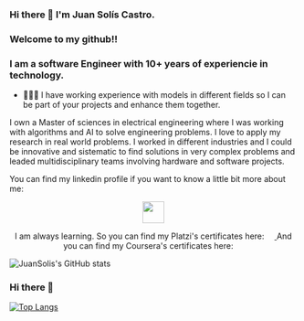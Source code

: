 
### Hi there 👋 I'm Juan Solís Castro.

### Welcome to my github!!

### I am a software Engineer with 10+ years of experiencie in technology. 

 - 👨🏻‍💻 I have working experience with models in different fields so I can be part of your projects and enhance them together.

I own a Master of sciences in electrical engineering where I was working with algorithms and AI to solve engineering problems. 
I love to apply my research in real world problems. 
I worked in different industries and I could be innovative and sistematic to find solutions in very complex problems 
and leaded multidisciplinary teams involving hardware and software projects.

You can find my linkedin profile if you want to know a little bit more about me:
<p align="center">
    <a href="https://www.linkedin.com/in/juansolisds/" target="_blank">
        <img align="center" src="https://cdn-icons-png.flaticon.com/512/2111/2111368.png" height="38px" width="38px" />
    </a>
</p>


<p align="center">
    I am always learning. So you can find my Platzi's certificates here:
    <a href="https://platzi.com/@juansolis13/">
        <img src="https://img.shields.io/badge/Platzi-98CA3F.svg?&style=for-the-badge&logo=platzi&logoColor=white" height="14px"  />
    </a>
    And you can find my Coursera's certificates here:
    <a href="https://www.coursera.org/user/640c0aee29c4b1c38e6eef407c1d6fa2">
        <img src="https://img.shields.io/badge/%20-Coursera-blue" height="14px" />
    </a> 
</p>


![JuanSolis's GitHub stats](https://github-readme-stats.vercel.app/api?username=juansolisctj13&show_icons=true&theme=radical)

### Hi there 👋
[![Top Langs](https://github-readme-stats.vercel.app/api/top-langs/?username=juansolisctj13&layout=compact)](https://github.com/juansolisctj13/github-readme-stats)


<!--
**JuanSolisCTJ13/juansolisctj13** is a ✨ _special_ ✨ repository because its `README.md` (this file) appears on your GitHub profile.

Here are some ideas to get you started:

- 🔭 I’m currently working on ...
- 🌱 I’m currently learning ...
- 👯 I’m looking to collaborate on ...
- 🤔 I’m looking for help with ...
- 💬 Ask me about ...
- 📫 How to reach me: ...
- 😄 Pronouns: ...
- ⚡ Fun fact: ...
-->
<!--
[![GitHub Header JuanSolisCTJ13](https://raw.githubusercontent.com/JuanSolisCTJ13/JuanSolisCTJ13/main/assets/github-banner.gif)](http://www.linkedin.com/in/juansolisds/)
-->

